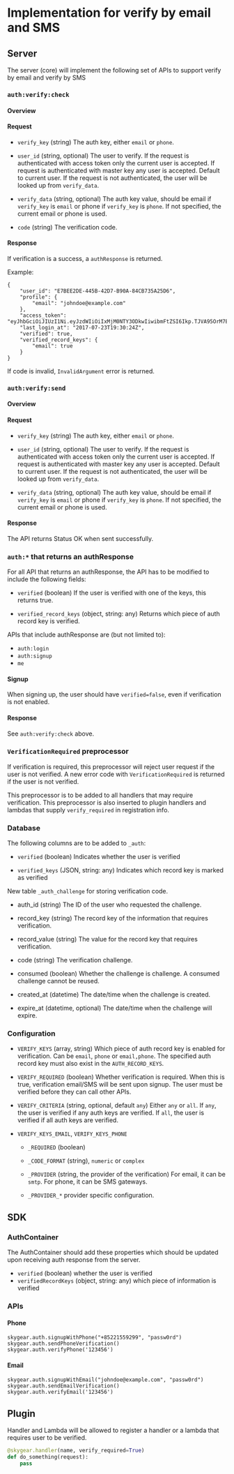 # Implementation for verify by email and SMS

## Server

The server (core) will implement the following set of APIs to support
verify by email and verify by SMS

### `auth:verify:check`

#### Overview

#### Request

* `verify_key` (string)
  The auth key, either `email` or `phone`.

* `user_id` (string, optional)
  The user to verify. If the request is authenticated with access token
  only the current user is accepted. If request is authenticated with master key
  any user is accepted. Default to current user. If the request is not
  authenticated, the user will be looked up from `verify_data`.

* `verify_data` (string, optional)
  The auth key value, should be email if `verify_key` is `email` or phone
  if `verify_key` is `phone`.
  If not specified, the current email or phone is used.

* `code` (string)
  The verification code.

#### Response

If verification is a success, a `authResponse` is returned.

Example:

```
{
    "user_id": "E7BEE2DE-445B-42D7-B90A-84CB735A25D6",
    "profile": {
        "email": "johndoe@example.com"
    },
    "access_token": "eyJhbGciOiJIUzI1Ni.eyJzdWIiOiIxMjM0NTY3ODkwIiwibmFtZSI6Ikp.TJVA95OrM7E2c",
    "last_login_at": "2017-07-23T19:30:24Z",
    "verified": true,
    "verified_record_keys": {
        "email": true
    }
}
```

If code is invalid, `InvalidArgument` error is returned.

### `auth:verify:send`

#### Overview

#### Request

* `verify_key` (string)
  The auth key, either `email` or `phone`.

* `user_id` (string, optional)
  The user to verify. If the request is authenticated with access token
  only the current user is accepted. If request is authenticated with master key
  any user is accepted. Default to current user. If the request is not
  authenticated, the user will be looked up from `verify_data`.

* `verify_data` (string, optional)
  The auth key value, should be email if `verify_key` is `email` or phone
  if `verify_key` is `phone`.
  If not specified, the current email or phone is used.

#### Response

The API returns Status OK when sent successfully.

### `auth:*` that returns an authResponse

For all API that returns an authResponse, the API has to be modified
to include the following fields:

* `verified` (boolean)
  If the user is verified with one of the keys, this returns true.

* `verified_record_keys` (object, string: any)
  Returns which piece of auth record key is verified.

APIs that include authResponse are (but not limited to):

* `auth:login`
* `auth:signup`
* `me`

#### Signup

When signing up, the user should have `verified=false`, even if verification
is not enabled.

#### Response

See `auth:verify:check` above.

### `VerificationRequired` preprocessor

If verification is required, this preprocessor will reject user request
if the user is not verified. A new error code with `VerificationRequired`
is returned if the user is not verified.

This preprocessor is to be added to all handlers that may require verification.
This preprocessor is also inserted to plugin handlers and lambdas that
supply `verify_required` in registration info.

### Database

The following columns are to be added to `_auth`:

* `verified` (boolean)
  Indicates whether the user is verified

* `verified_keys` (JSON, string: any)
  Indicates which record key is marked as verified

New table `_auth_challenge` for storing verification code.

* auth_id (string)
  The ID of the user who requested the challenge.

* record_key (string)
  The record key of the information that requires verification.

* record_value (string)
  The value for the record key that requires verification.

* code (string)
  The verification challenge.

* consumed (boolean)
  Whether the challenge is challenge. A consumed challenge cannot be
  reused.

* created_at (datetime)
  The date/time when the challenge is created.

* expire_at (datetime, optional)
  The date/time when the challenge will expire.

### Configuration

* `VERIFY_KEYS` (array, string)
  Which piece of auth record key is enabled for verification. Can be `email`,
  `phone` or `email,phone`. The specified auth record key must also exist in the
  `AUTH_RECORD_KEYS`.

* `VERIFY_REQUIRED` (boolean)
  Whether verification is required. When this is true, verification email/SMS
  will be sent upon signup. The user must be verified before they can call
  other APIs.

* `VERIFY_CRITERIA` (string, optional, default `any`)
  Either `any` or `all`. If `any`, the user is verified if any auth keys
  are verified. If `all`, the user is verified if all auth keys are verified.

* `VERIFY_KEYS_EMAIL`, `VERIFY_KEYS_PHONE`

  * `_REQUIRED` (boolean)

  * `_CODE_FORMAT` (string), `numeric` or `complex`

  * `_PROVIDER` (string, the provider of the verification)
    For email, it can be `smtp`. For phone, it can be SMS gateways.

  * `_PROVIDER_*` provider specific configuration.

## SDK

### AuthContainer

The AuthContainer should add these properties which should be updated
upon receiving auth response from the server.

* `verified` (boolean) whether the user is verified
* `verifiedRecordKeys` (object, string: any) which piece of information is verified

### APIs

#### Phone

```
skygear.auth.signupWithPhone("+85221559299", "passw0rd")
skygear.auth.sendPhoneVerification()
skygear.auth.verifyPhone('123456')
```

#### Email

```
skygear.auth.signupWithEmail("johndoe@example.com", "passw0rd")
skygear.auth.sendEmailVerification()
skygear.auth.verifyEmail('123456')
```


## Plugin

Handler and Lambda will be allowed to register a handler or a lambda
that requires user to be verified.

```python
@skygear.handler(name, verify_required=True)
def do_something(request):
    pass
```



